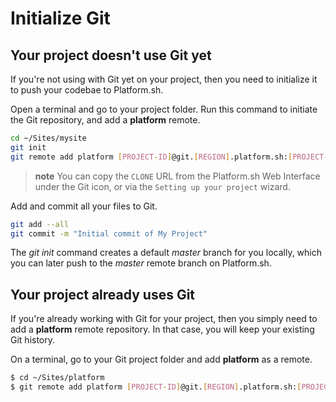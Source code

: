 # Initialize Git

## Your project doesn't use Git yet

If you're not using with Git yet on your project, then you need to initialize it to push your codebae to Platform.sh.

Open a terminal and go to your project folder. Run this command to initiate the Git repository, and add a **platform** remote.

```bash
cd ~/Sites/mysite
git init
git remote add platform [PROJECT-ID]@git.[REGION].platform.sh:[PROJECT-ID].git
```

> **note**
> You can copy the `CLONE` URL from the Platform.sh Web Interface under the Git icon, or via the ``Setting up your project`` wizard.

Add and commit all your files to Git.

```bash
git add --all
git commit -m "Initial commit of My Project"
```

The *git init* command creates a default *master* branch for you locally, which you can later push to the *master* remote branch on Platform.sh.

## Your project already uses Git

If you're already working with Git for your project, then you simply need to add a **platform** remote repository. In that case, you will keep your existing Git history.

On a terminal, go to your Git project folder and add **platform** as a
remote.

```bash
$ cd ~/Sites/platform
$ git remote add platform [PROJECT-ID]@git.[REGION].platform.sh:[PROJECT-ID].git
```
